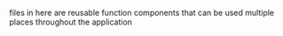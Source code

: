 files in here are reusable function components that can be used multiple places throughout the application